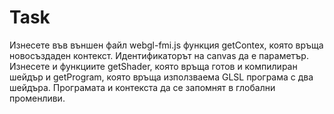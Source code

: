 # Task

Изнесете във външен файл webgl-fmi.js функция  getContex, която връща новосъздаден контекст. Идентификаторът на canvas да е параметър. Изнесете и функциите getShader, която връща готов и компилиран шейдър и getProgram, която връща използваема GLSL програма с два шейдъра. Програмата и контекста да се запомнят в глобални променливи.
